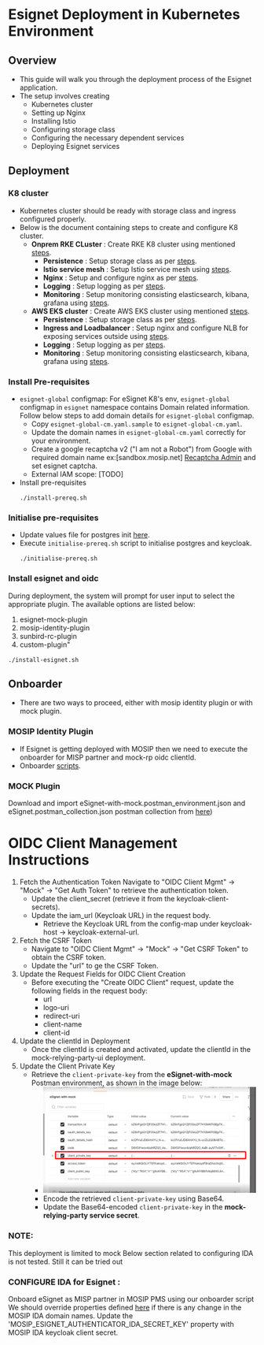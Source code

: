 # Esignet Deployment in Kubernetes Environment
## Overview
* This guide will walk you through the deployment process of the Esignet application.
* The setup involves creating
  * Kubernetes cluster
  * Setting up Nginx
  * Installing Istio
  * Configuring storage class
  * Configuring the necessary dependent services
  * Deploying Esignet services
## Deployment
### K8 cluster
* Kubernetes cluster should be ready with storage class and ingress configured properly.
* Below is the document containing steps to create and configure K8 cluster.
  * __Onprem RKE CLuster__ : Create RKE K8 cluster using mentioned [steps](https://github.com/mosip/k8s-infra/tree/v1.2.0.2/mosip/on-prem#mosip-k8s-cluster-setup-using-rke).
      * __Persistence__ : Setup storage class as per [steps](https://github.com/mosip/k8s-infra/tree/v1.2.0.1/mosip/on-prem#storage-classes).
      * __Istio service mesh__ : Setup Istio service mesh using [steps](https://github.com/mosip/k8s-infra/tree/v1.2.0.2/mosip/on-prem#istio-for-service-discovery-and-ingress).
      * __Nginx__ : Setup and configure nginx as per [steps](https://github.com/mosip/k8s-infra/blob/v1.2.0.2/mosip/on-prem/nginx).
      * __Logging__ : Setup logging as per [steps](https://github.com/mosip/k8s-infra/tree/v1.2.0.2/logging).
      * __Monitoring__ : Setup monitoring consisting elasticsearch, kibana, grafana using [steps](https://github.com/mosip/k8s-infra/tree/v1.2.0.2/monitoring).
  * __AWS EKS cluster__ : Create AWS EKS cluster using mentioned [steps](https://github.com/mosip/k8s-infra/tree/main/mosip/aws#mosip-cluster-on-amazon-eks).
      * __Persistence__ : Setup storage class as per [steps](https://github.com/mosip/k8s-infra/tree/main/mosip/aws#persistence).
      * __Ingress and Loadbalancer__ : Setup nginx and configure NLB for exposing services outside using [steps](https://github.com/mosip/k8s-infra/tree/main/mosip/aws#ingress-and-load-balancer-lb).
      * __Logging__ : Setup logging as per [steps](https://github.com/mosip/k8s-infra/tree/v1.2.0.2/logging).
      * __Monitoring__ : Setup monitoring consisting elasticsearch, kibana, grafana using [steps](https://github.com/mosip/k8s-infra/tree/v1.2.0.2/monitoring).
### Install Pre-requisites
* `esignet-global` configmap: For eSignet K8's env, `esignet-global` configmap in `esignet` namespace contains Domain related information. Follow below steps to add domain details for `esignet-global` configmap.
  * Copy `esignet-global-cm.yaml.sample` to `esignet-global-cm.yaml`.
  * Update the domain names in `esignet-global-cm.yaml` correctly for your environment.
  * Create a google recaptcha v2 ("I am not a Robot") from Google with required domain name ex:[sandbox.mosip.net] [Recaptcha Admin](https://www.google.com/recaptcha/about/) and set esignet captcha.
  * External IAM scope: [TODO]
* Install pre-requisites
  ```
  ./install-prereq.sh
  ```
### Initialise pre-requisites
* Update values file for postgres init [here](postgres/init_values.yaml).
* Execute `initialise-prereq.sh` script to initialise postgres and keycloak.
  ```
  ./initialise-prereq.sh
  ```
### Install esignet and oidc
During deployment, the system will prompt for user input to select the appropriate plugin. The available options are listed below:
1. esignet-mock-plugin
2. mosip-identity-plugin
3. sunbird-rc-plugin
4. custom-plugin"
```
./install-esignet.sh
```
## Onboarder
* There are two ways to proceed, either with mosip identity plugin or with mock plugin.
### MOSIP Identity Plugin
* If Esignet is getting deployed with MOSIP then we need to execute the onboarder for MISP partner and mock-rp oidc clientId.
* Onboarder [scripts](../partner-onboarder/).

### MOCK Plugin
Download and import eSignet-with-mock.postman_environment.json and eSignet.postman_collection.json postman collection from [here](../postman-collection))
# OIDC Client Management Instructions
1. Fetch the Authentication Token
   Navigate to "OIDC Client Mgmt" → "Mock" → "Get Auth Token" to retrieve the authentication token.
   * Update the client_secret (retrieve it from the keycloak-client-secrets).
   * Update the iam_url (Keycloak URL) in the request body.
     * Retrieve the Keycloak URL from the config-map under keycloak-host → keycloak-external-url.
2. Fetch the CSRF Token
   * Navigate to "OIDC Client Mgmt" → "Mock" → "Get CSRF Token" to obtain the CSRF token.
   * Update the "url" to ge the CSRF Token. 
3. Update the Request Fields for OIDC Client Creation
   * Before executing the "Create OIDC Client" request, update the following fields in the request body:
     * url
     * logo-uri
     * redirect-uri
     * client-name
     * client-id
4. Update the clientId in Deployment
   * Once the clientId is created and activated, update the clientId in the mock-relying-party-ui deployment.
5. Update the Client Private Key
   * Retrieve the `client-private-key` from the **eSignet-with-mock** Postman environment, as shown in the image below:
     * ![postman-image.png](./postman-image.png)
     * Encode the retrieved `client-private-key` using Base64.
     * Update the Base64-encoded `client-private-key` in the **mock-relying-party service secret**.

### NOTE:
This deployment is limited to mock
Below section related to configuring IDA is not tested. Still it can be tried out

### CONFIGURE IDA for Esignet :
Onboard eSignet as MISP partner in MOSIP PMS using our onboarder script
We should override properties defined [here](https://github.com/mosip/esignet-plugins/blob/release-1.3.x/mosip-identity-plugin/src/main/resources/application.properties)  if there is any change in the MOSIP IDA domain names.
Update the 'MOSIP_ESIGNET_AUTHENTICATOR_IDA_SECRET_KEY' property with MOSIP IDA keycloak client secret.
